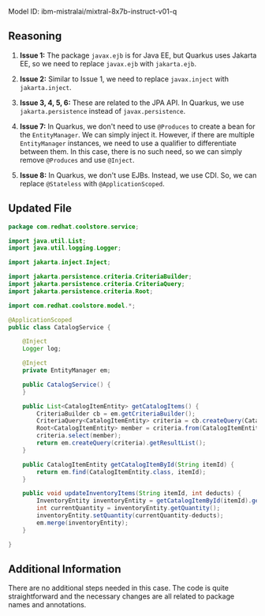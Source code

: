 Model ID: ibm-mistralai/mixtral-8x7b-instruct-v01-q

## Reasoning

1. **Issue 1:** The package `javax.ejb` is for Java EE, but Quarkus uses Jakarta EE, so we need to replace `javax.ejb` with `jakarta.ejb`.

2. **Issue 2:** Similar to Issue 1, we need to replace `javax.inject` with `jakarta.inject`.

3. **Issue 3, 4, 5, 6:** These are related to the JPA API. In Quarkus, we use `jakarta.persistence` instead of `javax.persistence`.

4. **Issue 7:** In Quarkus, we don't need to use `@Produces` to create a bean for the `EntityManager`. We can simply inject it. However, if there are multiple `EntityManager` instances, we need to use a qualifier to differentiate between them. In this case, there is no such need, so we can simply remove `@Produces` and use `@Inject`.

5. **Issue 8:** In Quarkus, we don't use EJBs. Instead, we use CDI. So, we can replace `@Stateless` with `@ApplicationScoped`.

## Updated File

```java
package com.redhat.coolstore.service;

import java.util.List;
import java.util.logging.Logger;

import jakarta.inject.Inject;

import jakarta.persistence.criteria.CriteriaBuilder;
import jakarta.persistence.criteria.CriteriaQuery;
import jakarta.persistence.criteria.Root;

import com.redhat.coolstore.model.*;

@ApplicationScoped
public class CatalogService {

    @Inject
    Logger log;

    @Inject
    private EntityManager em;

    public CatalogService() {
    }

    public List<CatalogItemEntity> getCatalogItems() {
        CriteriaBuilder cb = em.getCriteriaBuilder();
        CriteriaQuery<CatalogItemEntity> criteria = cb.createQuery(CatalogItemEntity.class);
        Root<CatalogItemEntity> member = criteria.from(CatalogItemEntity.class);
        criteria.select(member);
        return em.createQuery(criteria).getResultList();
    }

    public CatalogItemEntity getCatalogItemById(String itemId) {
        return em.find(CatalogItemEntity.class, itemId);
    }

    public void updateInventoryItems(String itemId, int deducts) {
        InventoryEntity inventoryEntity = getCatalogItemById(itemId).getInventory();
        int currentQuantity = inventoryEntity.getQuantity();
        inventoryEntity.setQuantity(currentQuantity-deducts);
        em.merge(inventoryEntity);
    }

}
```

## Additional Information

There are no additional steps needed in this case. The code is quite straightforward and the necessary changes are all related to package names and annotations.